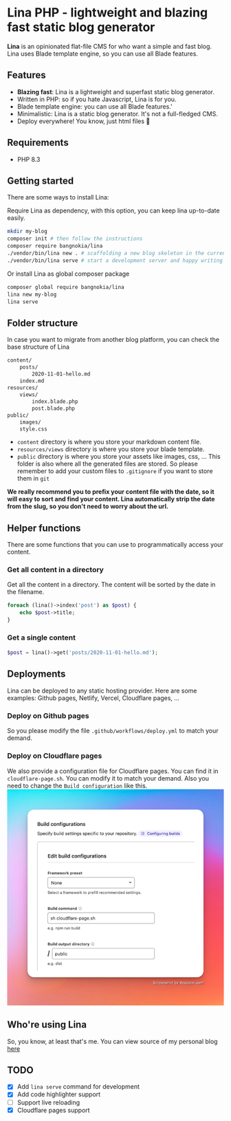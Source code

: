 # Lina PHP - lightweight and blazing fast static blog generator

**Lina** is an opinionated flat-file CMS for who want a simple and fast blog. Lina uses Blade template engine, so you can use all Blade features.

## Features
- **Blazing fast**: Lina is a lightweight and superfast static blog generator.
- Written in PHP: so if you hate Javascript, Lina is for you.
- Blade template engine: you can use all Blade features.'
- Minimalistic: Lina is a static blog generator. It's not a full-fledged CMS.
- Deploy everywhere! You know, just html files 🤣

## Requirements
- PHP 8.3

## Getting started
There are some ways to install Lina:

Require Lina as dependency, with this option, you can keep lina up-to-date easily.
```bash
mkdir my-blog
composer init # then follow the instructions
composer require bangnokia/lina
./vendor/bin/lina new . # scaffolding a new blog skeleton in the current directory
./vendor/bin/lina serve # start a development server and happy writing
```

Or install Lina as global composer package
```bash
composer global require bangnokia/lina
lina new my-blog
lina serve
```


## Folder structure
In case you want to migrate from another blog platform, you can check the base structure of Lina
```
content/
    posts/
        2020-11-01-hello.md
    index.md
resources/
    views/
        index.blade.php
        post.blade.php
public/ 
    images/
    style.css
```


- `content` directory is where you store your markdown content file.
- `resources/views` directory is where you store your blade template.
- `public` directory is where you store your assets like images, css, ... This folder is also where all the generated files are stored. So please remember to add your custom files to `.gitignore` if you want to store them in `git`

**We really recommend you to prefix your content file with the date, so it will easy to sort and find your content. Lina automatically strip the date from the slug, so you don't need to worry about the url.**

## Helper functions
There are some functions that you can use to programmatically access your content.

### Get all content in a directory

Get all the content in a directory. The content will be sorted by the date in the filename.
```php
foreach (lina()->index('post') as $post) {
    echo $post->title;
}
```

### Get a single content

```php
$post = lina()->get('posts/2020-11-01-hello.md');
```

## Deployments
Lina can be deployed to any static hosting provider. Here are some examples: Github pages, Netlify, Vercel, Cloudflare pages, ...

### Deploy on Github pages
So you please modify the file `.github/workflows/deploy.yml` to match your demand.

### Deploy on Cloudflare pages
We also provide a configuration file for Cloudflare pages. You can find it in `cloudflare-page.sh`. You can modify it to match your demand.
Also you need to change the `Build configuration` like this.
![Cloudflare deploy](cloudflare_config.png)

## Who're using Lina
So, you know, at least that's me. You can view source of my personal blog [here](https://github.com/bangnokia/daudau.cc)

## TODO

- [x] Add `lina serve` command for development
- [x] Add code highlighter support
- [ ] Support live reloading
- [x] Cloudflare pages support
